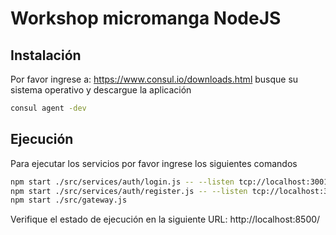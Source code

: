 # Workshop micromanga NodeJS

## Instalación

Por favor ingrese a: https://www.consul.io/downloads.html busque su sistema operativo y descargue la aplicación

```bash
consul agent -dev
```

## Ejecución

Para ejecutar los servicios por favor ingrese los siguientes comandos

```bash
npm start ./src/services/auth/login.js -- --listen tcp://localhost:3001
npm start ./src/services/auth/register.js -- --listen tcp://localhost:3002
npm start ./src/gateway.js
```

Verifique el estado de ejecución en la siguiente URL:
http://localhost:8500/
